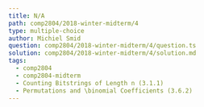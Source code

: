 ```yaml
---
title: N/A
path: comp2804/2018-winter-midterm/4
type: multiple-choice
author: Michiel Smid
question: comp2804/2018-winter-midterm/4/question.ts
solution: comp2804/2018-winter-midterm/4/solution.md
tags:
  - comp2804
  - comp2804-midterm
  - Counting Bitstrings of Length n (3.1.1)
  - Permutations and \binomial Coefficients (3.6.2)
---
```

